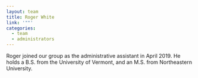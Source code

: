 ```yaml
---
layout: team
title: Roger White
link: '""'
categories:
  - team
  - administrators
---
```

Roger joined our group as the administrative assistant in April 2019. He holds a B.S. from the University of Vermont, and an M.S. from Northeastern University.